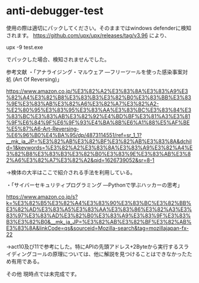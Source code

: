 # anti-debugger-test
使用の際は適切にパックしてください。そのままではwindows defenderに検知されます。
https://github.com/upx/upx/releases/tag/v3.96 により、

upx -9 test.exe

でパックした場合、検知されませんでした。

参考文献
・「アナライジング・マルウェア ―フリーツールを使った感染事案対処 (Art Of Reversing)」

https://www.amazon.co.jp/%E3%82%A2%E3%83%8A%E3%83%A9%E3%82%A4%E3%82%B8%E3%83%B3%E3%82%B0%E3%83%BB%E3%83%9E%E3%83%AB%E3%82%A6%E3%82%A7%E3%82%A2-%E2%80%95%E3%83%95%E3%83%AA%E3%83%BC%E3%83%84%E3%83%BC%E3%83%AB%E3%82%92%E4%BD%BF%E3%81%A3%E3%81%9F%E6%84%9F%E6%9F%93%E4%BA%8B%E6%A1%88%E5%AF%BE%E5%87%A6-Art-Reversing-%E6%96%B0%E4%BA%95/dp/4873114551/ref=sr_1_1?__mk_ja_JP=%E3%82%AB%E3%82%BF%E3%82%AB%E3%83%8A&dchild=1&keywords=%E3%82%A2%E3%83%8A%E3%83%A9%E3%82%A4%E3%82%B8%E3%83%B3%E3%82%B0%E3%83%9E%E3%83%AB%E3%82%A6%E3%82%A7%E3%82%A2&qid=1626739052&sr=8-1

->検体の大半はここで紹介される手法を利用している。

・「サイバーセキュリティプログラミング ―Pythonで学ぶハッカーの思考」

https://www.amazon.co.jp/s?k=%E3%82%B5%E3%82%A4%E3%83%90%E3%83%BC%E3%82%BB%E3%82%AD%E3%83%A5%E3%83%AA%E3%83%86%E3%82%A3%E3%83%97%E3%83%AD%E3%82%B0%E3%83%A9%E3%83%9F%E3%83%B3%E3%82%B0&__mk_ja_JP=%E3%82%AB%E3%82%BF%E3%82%AB%E3%83%8A&linkCode=qs&sourceid=Mozilla-search&tag=mozillajapan-fx-22

->act10及び11で参考にした。特にAPIの先頭アドレス+2Byteから実行するスライディングコールの原理については、他に解説を見つけることはできなかったため有用である。

その他
現時点では未完成です。
